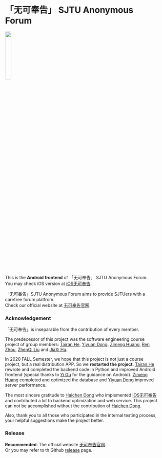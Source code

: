 # 「无可奉告」 SJTU Anonymous Forum
<div class="icon">
<img src="https://github.com/TairanHe/SJTU-Anonymous_Forum/blob/master/app/src/main/res/mipmap-mdpi/sicon4.png" width="20%" height="20%">
</div>

This is the __Android frontend__ of 「无可奉告」 SJTU Anonymous Forum. <br> You may check iOS version at [iOS无可奉告](https://github.com/oscardhc/Forum).

「无可奉告」SJTU Anonymous Forum aims to provide SJTUers with a carefree forum platfrom. <br> Check our official website at [无可奉告官网](http://wukefenggao.cn).

### Acknowledgement
「无可奉告」is inseparable from the contribution of every member. 

The predecessor of this project was the software engineering course project of group members: [Tairan He](https://github.com/TairanHe), [Yiyuan Dong](https://github.com/Yiyuan-Dong), [Zimeng Huang](https://github.com/lllukehuang), [Ren Zhou](https://github.com/RenZhou0327), [ZhenQi Liu](https://github.com/LIF18) and [JiaXi Hu](https://github.com/jiaxihu0921).

In 2020 FALL Semester, we hope that this project is not just a course project, but a real distribution APP. So we __restarted the project__. [Tairan He](https://github.com/TairanHe) rewrote and completed the backend code in Python and improved Android frontend (special thanks to [Yi Gu](https://github.com/wu-qing-157) for the guidance on Android). [Zimeng Huang](https://github.com/lllukehuang) completed and optimized the database and [Yiyuan Dong](https://github.com/Yiyuan-Dong) improved server performance.

The most sincere gratitude to [Haichen Dong](https://github.com/oscardhc) who implemented [iOS无可奉告](https://github.com/oscardhc/Forum) and contributed a lot to backend optimization and web service. This project can not be accomplished without the contribution of [Haichen Dong](https://github.com/oscardhc).

Also, thank you to all those who participated in the internal testing process, your helpful suggestions make the project better.


### Release
**Recommended**: The official website [无可奉告官网](http://wukefenggao.cn).<br> Or you may refer to th Github [release](https://github.com/TairanHe/SJTU-Anonymous_Forum/releases) page.





 
